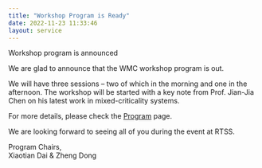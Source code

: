```yaml
---
title: "Workshop Program is Ready"
date: 2022-11-23 11:33:46
layout: service
---
```


Workshop program is announced


We are glad to announce that the WMC workshop program is out.

We will have three sessions – two of which in the morning and one in the afternoon. The workshop will be started with a key note from Prof. Jian-Jia Chen on his latest work in mixed-criticality systems.

For more details, please check the [Program](/program) page.

We are looking forward to seeing all of you during the event at RTSS.

Program Chairs,<br>
Xiaotian Dai & Zheng Dong
